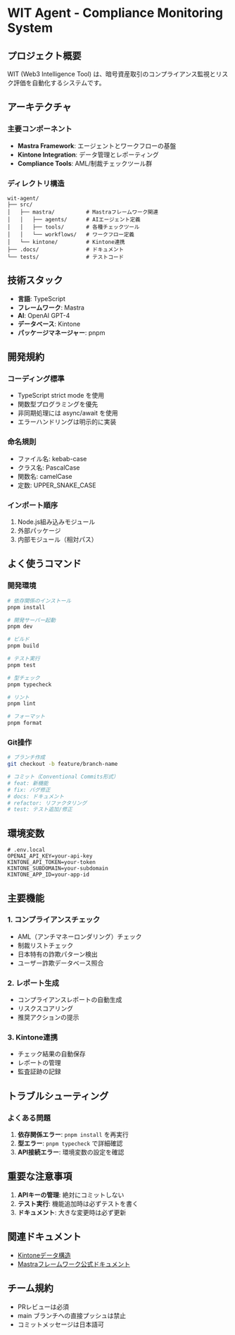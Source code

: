 # WIT Agent - Compliance Monitoring System

## プロジェクト概要
WIT (Web3 Intelligence Tool) は、暗号資産取引のコンプライアンス監視とリスク評価を自動化するシステムです。

## アーキテクチャ

### 主要コンポーネント
- **Mastra Framework**: エージェントとワークフローの基盤
- **Kintone Integration**: データ管理とレポーティング
- **Compliance Tools**: AML/制裁チェックツール群

### ディレクトリ構造
```
wit-agent/
├── src/
│   ├── mastra/          # Mastraフレームワーク関連
│   │   ├── agents/      # AIエージェント定義
│   │   ├── tools/       # 各種チェックツール
│   │   └── workflows/   # ワークフロー定義
│   └── kintone/         # Kintone連携
├── .docs/               # ドキュメント
└── tests/               # テストコード
```

## 技術スタック
- **言語**: TypeScript
- **フレームワーク**: Mastra
- **AI**: OpenAI GPT-4
- **データベース**: Kintone
- **パッケージマネージャー**: pnpm

## 開発規約

### コーディング標準
- TypeScript strict mode を使用
- 関数型プログラミングを優先
- 非同期処理には async/await を使用
- エラーハンドリングは明示的に実装

### 命名規則
- ファイル名: kebab-case
- クラス名: PascalCase
- 関数名: camelCase
- 定数: UPPER_SNAKE_CASE

### インポート順序
1. Node.js組み込みモジュール
2. 外部パッケージ
3. 内部モジュール（相対パス）

## よく使うコマンド

### 開発環境
```bash
# 依存関係のインストール
pnpm install

# 開発サーバー起動
pnpm dev

# ビルド
pnpm build

# テスト実行
pnpm test

# 型チェック
pnpm typecheck

# リント
pnpm lint

# フォーマット
pnpm format
```

### Git操作
```bash
# ブランチ作成
git checkout -b feature/branch-name

# コミット（Conventional Commits形式）
# feat: 新機能
# fix: バグ修正
# docs: ドキュメント
# refactor: リファクタリング
# test: テスト追加/修正
```

## 環境変数
```env
# .env.local
OPENAI_API_KEY=your-api-key
KINTONE_API_TOKEN=your-token
KINTONE_SUBDOMAIN=your-subdomain
KINTONE_APP_ID=your-app-id
```

## 主要機能

### 1. コンプライアンスチェック
- AML（アンチマネーロンダリング）チェック
- 制裁リストチェック
- 日本特有の詐欺パターン検出
- ユーザー詐欺データベース照合

### 2. レポート生成
- コンプライアンスレポートの自動生成
- リスクスコアリング
- 推奨アクションの提示

### 3. Kintone連携
- チェック結果の自動保存
- レポートの管理
- 監査証跡の記録

## トラブルシューティング

### よくある問題
1. **依存関係エラー**: `pnpm install` を再実行
2. **型エラー**: `pnpm typecheck` で詳細確認
3. **API接続エラー**: 環境変数の設定を確認

## 重要な注意事項

1. **APIキーの管理**: 絶対にコミットしない
2. **テスト実行**: 機能追加時は必ずテストを書く
3. **ドキュメント**: 大きな変更時は必ず更新

## 関連ドキュメント
- [Kintoneデータ構造](.docs/kintone-data-structure.md)
- [Mastraフレームワーク公式ドキュメント](https://mastra.dev)

## チーム規約
- PRレビューは必須
- main ブランチへの直接プッシュは禁止
- コミットメッセージは日本語可